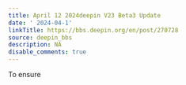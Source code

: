 ```yaml
---
title: April 12 2024deepin V23 Beta3 Update
date: ' 2024-04-1'
linkTitle: https://bbs.deepin.org/en/post/270728
source: deepin_bbs
description: NA
disable_comments: true
---
```

To ensure 
